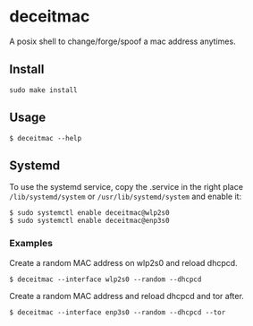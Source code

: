 # deceitmac
A posix shell to change/forge/spoof a mac address anytimes.

## Install

    sudo make install

## Usage

    $ deceitmac --help

## Systemd
To use the systemd service, copy the .service in the right place `/lib/systemd/system` or `/usr/lib/systemd/system` and enable it:

    $ sudo systemctl enable deceitmac@wlp2s0
    $ sudo systemctl enable deceitmac@enp3s0
    
### Examples
Create a random MAC address on wlp2s0 and reload dhcpcd.

    $ deceitmac --interface wlp2s0 --random --dhcpcd

Create a random MAC address and reload dhcpcd and tor after.

    $ deceitmac --interface enp3s0 --random --dhcpcd --tor
